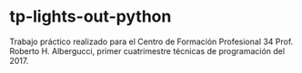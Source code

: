 # tp-lights-out-python
Trabajo práctico realizado para el Centro de Formación Profesional 34 Prof. Roberto H. Albergucci, primer cuatrimestre técnicas de programación del 2017.
